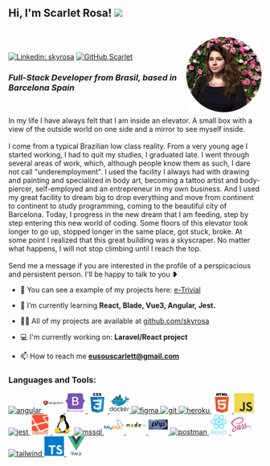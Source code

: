<h2> Hi, I'm Scarlet Rosa! <img src="https://media.giphy.com/media/mGcNjsfWAjY5AEZNw6/giphy.gif" width="50"></h2><br>
<img align="right" src="https://github.com/skyrosa/skyrosa/blob/main/Ellipse%201.png?raw=true" alt="profile" class="shrinkToFit" width="150" height="150" border-radius=100%></br>

[![Linkedin: skyrosa](https://img.shields.io/badge/-skyrosa-blue?style=flat-square&logo=Linkedin&logoColor=white&link=https://www.linkedin.com/in/skyrosa/)](https://www.linkedin.com/in/thaianebraga/)
[![GitHub Scarlet](https://img.shields.io/github/followers/skyrosa?label=follow&style=social)](https://github.com/skyrosa)<br>

<h3><em>Full-Stack Developer from Brasil, based in Barcelona Spain</br></em></h3><br>

In my life I have always felt that I am inside an elevator.
A small box with a view of the outside world on one side and a mirror to see myself inside.
<br><br>
I come from a typical Brazilian low class reality.
From a very young age I started working, I had to quit my studies, I graduated late.
I went through several areas of work, which, although people know them as such, I dare not call "underemployment".
I used the facility I always had with drawing and painting and specialized in body art, becoming a tattoo artist and body-piercer, self-employed and an entrepreneur in my own business. And I used my great facility to dream big to drop everything and move from continent to continent to study programming, coming to the beautiful city of Barcelona.
Today, I progress in the new dream that I am feeding, step by step entering this new world of coding.
Some floors of this elevator took longer to go up, stopped longer in the same place, got stuck, broke.
At some point I realized that this great building was a skyscraper. No matter what happens, I will not stop climbing until I reach the top.
<br><br>
Send me a message if you are interested in the profile of a perspicacious and persistent person.
I'll be happy to talk to you ❥

- 🔭 You can see a example of my projects here: [e-Trivial](https://etrivial.netlify.app/)

- 🌱 I’m currently learning **React, Blade, Vue3, Angular, Jest.**

- 👨‍💻 All of my projects are available at [github.com/skyrosa](github.com/skyrosa)

- 💻 I'm currently working on: **Laravel/React project**

- 📫 How to reach me **eusouscarlett@gmail.com**<br>

<h3 align="left">Languages and Tools:</h3>
<p align="left"> <a href="https://angular.io" target="_blank" rel="noreferrer"> <img src="https://angular.io/assets/images/logos/angular/angular.svg" alt="angular" width="40" height="40"/> </a> <a href="https://angular.io" target="_blank" rel="noreferrer"> <img src="https://raw.githubusercontent.com/devicons/devicon/master/icons/angularjs/angularjs-original-wordmark.svg" alt="angularjs" width="40" height="40"/> </a> <a href="https://getbootstrap.com" target="_blank" rel="noreferrer"> <img src="https://raw.githubusercontent.com/devicons/devicon/master/icons/bootstrap/bootstrap-plain-wordmark.svg" alt="bootstrap" width="40" height="40"/> </a> <a href="https://www.w3schools.com/css/" target="_blank" rel="noreferrer"> <img src="https://raw.githubusercontent.com/devicons/devicon/master/icons/css3/css3-original-wordmark.svg" alt="css3" width="40" height="40"/> </a> <a href="https://www.docker.com/" target="_blank" rel="noreferrer"> <img src="https://raw.githubusercontent.com/devicons/devicon/master/icons/docker/docker-original-wordmark.svg" alt="docker" width="40" height="40"/> </a> <a href="https://www.figma.com/" target="_blank" rel="noreferrer"> <img src="https://www.vectorlogo.zone/logos/figma/figma-icon.svg" alt="figma" width="40" height="40"/> </a> <a href="https://git-scm.com/" target="_blank" rel="noreferrer"> <img src="https://www.vectorlogo.zone/logos/git-scm/git-scm-icon.svg" alt="git" width="40" height="40"/> </a> <a href="https://heroku.com" target="_blank" rel="noreferrer"> <img src="https://www.vectorlogo.zone/logos/heroku/heroku-icon.svg" alt="heroku" width="40" height="40"/> </a> <a href="https://www.w3.org/html/" target="_blank" rel="noreferrer"> <img src="https://raw.githubusercontent.com/devicons/devicon/master/icons/html5/html5-original-wordmark.svg" alt="html5" width="40" height="40"/> </a> <a href="https://developer.mozilla.org/en-US/docs/Web/JavaScript" target="_blank" rel="noreferrer"> <img src="https://raw.githubusercontent.com/devicons/devicon/master/icons/javascript/javascript-original.svg" alt="javascript" width="40" height="40"/> </a> <a href="https://jestjs.io" target="_blank" rel="noreferrer"> <img src="https://www.vectorlogo.zone/logos/jestjsio/jestjsio-icon.svg" alt="jest" width="40" height="40"/> </a> <a href="https://laravel.com/" target="_blank" rel="noreferrer"> <img src="https://raw.githubusercontent.com/devicons/devicon/master/icons/laravel/laravel-plain-wordmark.svg" alt="laravel" width="40" height="40"/> </a> <a href="https://www.linux.org/" target="_blank" rel="noreferrer"> <img src="https://raw.githubusercontent.com/devicons/devicon/master/icons/linux/linux-original.svg" alt="linux" width="40" height="40"/> </a> <a href="https://www.microsoft.com/en-us/sql-server" target="_blank" rel="noreferrer"> <img src="https://www.svgrepo.com/show/303229/microsoft-sql-server-logo.svg" alt="mssql" width="40" height="40"/> </a> <a href="https://www.mysql.com/" target="_blank" rel="noreferrer"> <img src="https://raw.githubusercontent.com/devicons/devicon/master/icons/mysql/mysql-original-wordmark.svg" alt="mysql" width="40" height="40"/> </a> <a href="https://nodejs.org" target="_blank" rel="noreferrer"> <img src="https://raw.githubusercontent.com/devicons/devicon/master/icons/nodejs/nodejs-original-wordmark.svg" alt="nodejs" width="40" height="40"/> </a> <a href="https://www.php.net" target="_blank" rel="noreferrer"> <img src="https://raw.githubusercontent.com/devicons/devicon/master/icons/php/php-original.svg" alt="php" width="40" height="40"/> </a> <a href="https://postman.com" target="_blank" rel="noreferrer"> <img src="https://www.vectorlogo.zone/logos/getpostman/getpostman-icon.svg" alt="postman" width="40" height="40"/> </a> <a href="https://reactjs.org/" target="_blank" rel="noreferrer"> <img src="https://raw.githubusercontent.com/devicons/devicon/master/icons/react/react-original-wordmark.svg" alt="react" width="40" height="40"/> </a> <a href="https://sass-lang.com" target="_blank" rel="noreferrer"> <img src="https://raw.githubusercontent.com/devicons/devicon/master/icons/sass/sass-original.svg" alt="sass" width="40" height="40"/> </a> <a href="https://tailwindcss.com/" target="_blank" rel="noreferrer"> <img src="https://www.vectorlogo.zone/logos/tailwindcss/tailwindcss-icon.svg" alt="tailwind" width="40" height="40"/> </a> <a href="https://www.typescriptlang.org/" target="_blank" rel="noreferrer"> <img src="https://raw.githubusercontent.com/devicons/devicon/master/icons/typescript/typescript-original.svg" alt="typescript" width="40" height="40"/> </a> <a href="https://vuejs.org/" target="_blank" rel="noreferrer"> <img src="https://raw.githubusercontent.com/devicons/devicon/master/icons/vuejs/vuejs-original-wordmark.svg" alt="vuejs" width="40" height="40"/> </a> </p>


